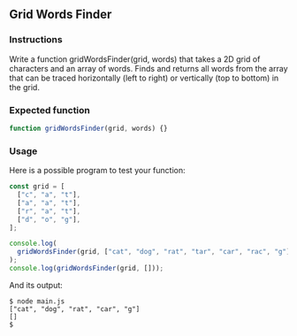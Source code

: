 ## Grid Words Finder

### Instructions

Write a function gridWordsFinder(grid, words) that takes a 2D grid of characters and an array of words.
Finds and returns all words from the array that can be traced horizontally (left to right) or vertically (top to bottom) in the grid.

### Expected function

```js
function gridWordsFinder(grid, words) {}
```

### Usage

Here is a possible program to test your function:

```js
const grid = [
  ["c", "a", "t"],
  ["a", "a", "t"],
  ["r", "a", "t"],
  ["d", "o", "g"],
];

console.log(
  gridWordsFinder(grid, ["cat", "dog", "rat", "tar", "car", "rac", "g"]),
);
console.log(gridWordsFinder(grid, []));
```

And its output:

```console
$ node main.js
["cat", "dog", "rat", "car", "g"]
[]
$
```